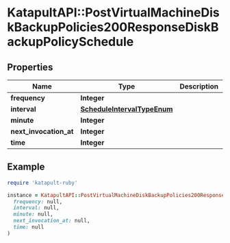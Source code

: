 # KatapultAPI::PostVirtualMachineDiskBackupPolicies200ResponseDiskBackupPolicySchedule

## Properties

| Name | Type | Description | Notes |
| ---- | ---- | ----------- | ----- |
| **frequency** | **Integer** |  | [optional] |
| **interval** | [**ScheduleIntervalTypeEnum**](ScheduleIntervalTypeEnum.md) |  | [optional] |
| **minute** | **Integer** |  | [optional] |
| **next_invocation_at** | **Integer** |  | [optional] |
| **time** | **Integer** |  | [optional] |

## Example

```ruby
require 'katapult-ruby'

instance = KatapultAPI::PostVirtualMachineDiskBackupPolicies200ResponseDiskBackupPolicySchedule.new(
  frequency: null,
  interval: null,
  minute: null,
  next_invocation_at: null,
  time: null
)
```

